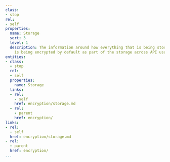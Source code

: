 ```yaml
---
class:
- stop
rel:
- self
properties:
  name: Storage
  sort: 3
  level: 1
  description: The information around how everything that is being stored on disk
    is being encrypted by default as part of the storage across API usage.
entities:
- class:
  - stop
  rel:
  - self
  properties:
    name: Storage
  links:
  - rel:
    - self
    href: encryption/storage.md
  - rel:
    - parent
    href: encryption/
links:
- rel:
  - self
  href: encryption/storage.md
- rel:
  - parent
  href: encryption/
...
```


